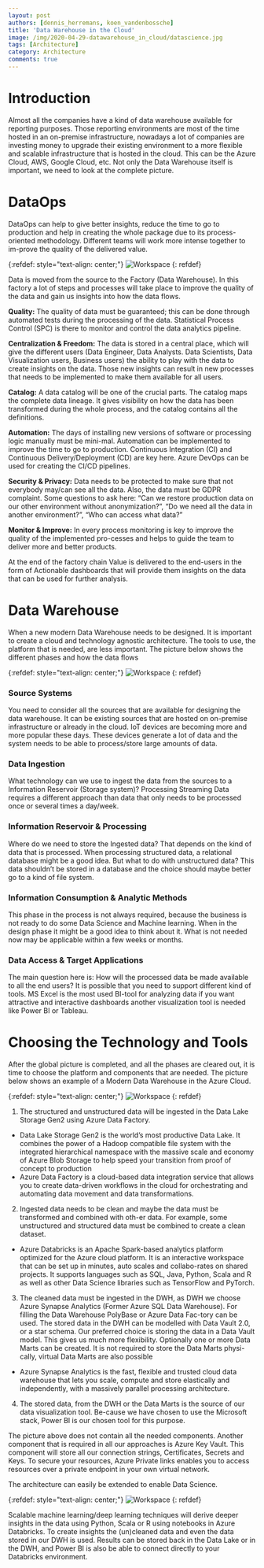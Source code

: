 ```yaml
---
layout: post
authors: [dennis_herremans, koen_vandenbossche]
title: 'Data Warehouse in the Cloud'
image: /img/2020-04-29-datawarehouse_in_cloud/datascience.jpg
tags: [Architecture]
category: Architecture
comments: true
---
```


# Introduction

Almost all the companies have a kind of data warehouse available for reporting purposes. 
Those reporting environments are most of the time hosted in an on-premise infrastructure, nowadays a lot of companies are investing money to upgrade their existing environment to a more flexible and scalable infrastructure that is hosted in the cloud. 
This can be the Azure Cloud, AWS, Google Cloud, etc.
Not only the Data Warehouse itself is important, we need to look at the complete picture.

# DataOps

DataOps can help to give better insights, reduce the time to go to production and help in creating the whole package due to its process-oriented methodology. 
Different teams will work more intense together to im-prove the quality of the delivered value. 

{:refdef: style="text-align: center;"}
<img src="{{ '/img/2020-04-29-datawarehouse_in_cloud/dataops.png' | prepend: site.baseurl }}" alt="Workspace" class="image" style="margin:0px auto; max-width:100%">
{: refdef}

Data is moved from the source to the Factory (Data Warehouse). 
In this factory a lot of steps and processes will take place to improve the quality of the data and gain us insights into how the data flows.

<b>Quality:</b> The quality of data must be guaranteed; this can be done through automated tests during the processing of the data. Statistical Process Control (SPC) is there to monitor and control the data analytics pipeline.

<b>Centralization & Freedom:</b> The data is stored in a central place, which will give the different users (Data Engineer, Data Analysts. Data Scientists, Data Visualization users, Business users) the ability to play with the data to create insights on the data. Those new insights can result in new processes that needs to be implemented to make them available for all users.

<b>Catalog:</b> A data catalog will be one of the crucial parts. The catalog maps the complete data lineage. It gives visibility on how the data has been transformed during the whole process, and the catalog contains all the definitions.

<b>Automation:</b> The days of installing new versions of software or processing logic manually must be mini-mal. Automation can be implemented to improve the time to go to production. Continuous Integration (CI) and Continuous Delivery/Deployment (CD) are key here. Azure DevOps can be used for creating the CI/CD pipelines.

<b>Security & Privacy:</b> Data needs to be protected to make sure that not everybody may/can see all the data. Also, the data must be GDPR complaint. Some questions to ask here: “Can we restore production data on our other environment without anonymization?”, “Do we need all the data in another environment?”, “Who can access what data?”

<b>Monitor & Improve:</b> In every process monitoring is key to improve the quality of the implemented pro-cesses and helps to guide the team to deliver more and better products. 

At the end of the factory chain Value is delivered to the end-users in the form of Actionable dashboards that will provide them insights on the data that can be used for further analysis. 


# Data Warehouse
 
When a new modern Data Warehouse needs to be designed. 
It is important to create a cloud and technology agnostic architecture. 
The tools to use, the platform that is needed, are less important. 
The picture below shows the different phases and how the data flows

{:refdef: style="text-align: center;"}
<img src="{{ '/img/2020-04-29-datawarehouse_in_cloud/dataphases.png' | prepend: site.baseurl }}" alt="Workspace" class="image" style="margin:0px auto; max-width:100%">
{: refdef}
 
### Source Systems
You need to consider all the sources that are available for designing the data warehouse. 
It can be existing sources that are hosted on on-premise infrastructure or already in the cloud. 
IoT devices are becoming more and more popular these days. 
These devices generate a lot of data and the system needs to be able to process/store large amounts of data.
### Data Ingestion
What technology can we use to ingest the data from the sources to a Information Reservoir (Storage system)? 
Processing Streaming Data requires a different approach than data that only needs to be processed once or several times a day/week.
### Information Reservoir & Processing
Where do we need to store the Ingested data? 
That depends on the kind of data that is processed. 
When processing structured data, a relational database might be a good idea. 
But what to do with unstructured data? 
This data shouldn’t be stored in a database and the choice should maybe better go to a kind of file system.  
### Information Consumption & Analytic Methods
This phase in the process is not always required, because the business is not ready to do some Data Science and Machine learning. 
When in the design phase it might be a good idea to think about it. 
What is not needed now may be applicable within a few weeks or months. 
### Data Access & Target Applications
The main question here is: How will the processed data be made available to all the end users? 
It is possible that you need to support different kind of tools. 
MS Excel is the most used BI-tool for analyzing data if you want attractive and interactive dashboards another visualization tool is needed like Power BI or Tableau.

# Choosing the Technology and Tools

After the global picture is completed, and all the phases are cleared out, it is time to choose the platform and components that are needed. 
The picture below shows an example of a Modern Data Warehouse in the Azure Cloud. 

{:refdef: style="text-align: center;"}
<img src="{{ '/img/2020-04-29-datawarehouse_in_cloud/moderndwh.png' | prepend: site.baseurl }}" alt="Workspace" class="image" style="margin:0px auto; max-width:100%">
{: refdef}

1.	The structured and unstructured data will be ingested in the Data Lake Storage Gen2 using Azure Data Factory.
-	Data Lake Storage Gen2 is the world’s most productive Data Lake. It combines the power of a Hadoop compatible file system with the integrated hierarchical namespace with the massive scale and economy of Azure Blob Storage to help speed your transition from proof of concept to production
-	Azure Data Factory is a cloud-based data integration service that allows you to create data-driven workflows in the cloud for orchestrating and automating data movement and data transformations.
2.	Ingested data needs to be clean and maybe the data must be transformed and combined with oth-er data. For example, some unstructured and structured data must be combined to create a clean dataset.
-	Azure Databricks is an Apache Spark-based analytics platform optimized for the Azure cloud platform. It is an interactive workspace that can be set up in minutes, auto scales and collabo-rates on shared projects. It supports languages such as SQL, Java, Python, Scala and R as well as other Data Science libraries such as TensorFlow and PyTorch. 

3.	The cleaned data must be ingested in the DWH, as DWH we choose Azure Synapse Analytics (Former Azure SQL Data Warehouse). For filling the Data Warehouse PolyBase or Azure Data Fac-tory can be used. 
The stored data in the DWH can be modelled with Data Vault 2.0, or a star schema. Our preferred choice is storing the data in a Data Vault model. This gives us much more flexibility.
Optionally one or more Data Marts can be created. It is not required to store the Data Marts physi-cally, virtual Data Marts are also possible
-	Azure Synapse Analytics is the fast, flexible and trusted cloud data warehouse that lets you scale, compute and store elastically and independently, with a massively parallel processing architecture.
4.	The stored data, from the DWH or the Data Marts is the source of our data visualization tool. Be-cause we have chosen to use the Microsoft stack, Power BI is our chosen tool for this purpose.

The picture above does not contain all the needed components. 
Another component that is required in all our approaches is Azure Key Vault. 
This component will store all our connection strings, Certificates, Secrets and Keys. 
To secure your resources, Azure Private links enables you to access resources over a private endpoint in your own virtual network.

The architecture can easily be extended to enable Data Science.

{:refdef: style="text-align: center;"}
<img src="{{ '/img/2020-04-29-datawarehouse_in_cloud/dwhdatascience.png' | prepend: site.baseurl }}" alt="Workspace" class="image" style="margin:0px auto; max-width:100%">
{: refdef}

Scalable machine learning/deep learning techniques will derive deeper insights in the data using Python, Scala or R using notebooks in Azure Databricks. 
To create insights the (un)cleaned data and even the data stored in our DWH is used. Results can be stored back in the Data Lake or in the DWH, and Power BI is also be able to connect directly to your Databricks environment.
